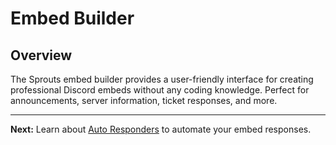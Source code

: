 # Embed Builder

## Overview

The Sprouts embed builder provides a user-friendly interface for creating professional Discord embeds without any coding knowledge. Perfect for announcements, server information, ticket responses, and more.

***

**Next:** Learn about [Auto Responders](auto-responders.md) to automate your embed responses.
